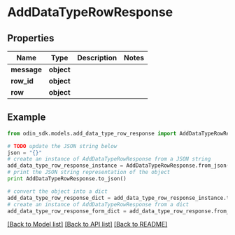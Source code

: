 # AddDataTypeRowResponse


## Properties

Name | Type | Description | Notes
------------ | ------------- | ------------- | -------------
**message** | **object** |  | 
**row_id** | **object** |  | 
**row** | **object** |  | 

## Example

```python
from odin_sdk.models.add_data_type_row_response import AddDataTypeRowResponse

# TODO update the JSON string below
json = "{}"
# create an instance of AddDataTypeRowResponse from a JSON string
add_data_type_row_response_instance = AddDataTypeRowResponse.from_json(json)
# print the JSON string representation of the object
print AddDataTypeRowResponse.to_json()

# convert the object into a dict
add_data_type_row_response_dict = add_data_type_row_response_instance.to_dict()
# create an instance of AddDataTypeRowResponse from a dict
add_data_type_row_response_form_dict = add_data_type_row_response.from_dict(add_data_type_row_response_dict)
```
[[Back to Model list]](../README.md#documentation-for-models) [[Back to API list]](../README.md#documentation-for-api-endpoints) [[Back to README]](../README.md)


